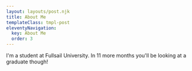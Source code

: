 ```yaml
---
layout: layouts/post.njk
title: About Me
templateClass: tmpl-post
eleventyNavigation:
  key: About Me
  order: 3
---
```


I'm a student at Fullsail University. In 11 more months you'll be looking at a graduate though!
